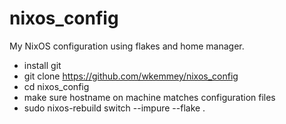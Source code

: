 # nixos_config
My NixOS configuration using flakes and home manager.

- install git
- git clone https://github.com/wkemmey/nixos_config
- cd nixos_config
- make sure hostname on machine matches configuration files
- sudo nixos-rebuild switch --impure --flake .
